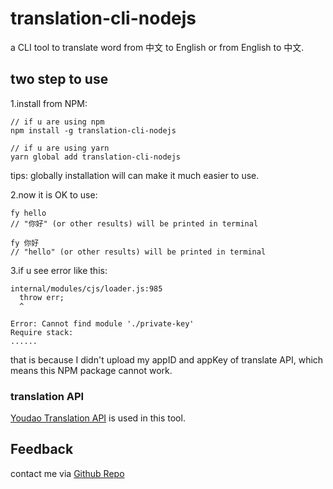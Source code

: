 # translation-cli-nodejs

a CLI tool to translate word from 中文 to English or from English to 中文.

## two step to use

1.install from NPM:

```
// if u are using npm
npm install -g translation-cli-nodejs

// if u are using yarn
yarn global add translation-cli-nodejs
```

tips: globally installation will can make it much easier to use.

2.now it is OK to use:

```
fy hello
// "你好" (or other results) will be printed in terminal

fy 你好
// "hello" (or other results) will be printed in terminal
```

3.if u see error like this:

```
internal/modules/cjs/loader.js:985
  throw err;
  ^

Error: Cannot find module './private-key'
Require stack:
......
```

that is because I didn't upload my appID and appKey of translate API,
which means this NPM package cannot work.

### translation API

[Youdao Translation API](https://ai.youdao.com/gw.s) is used in this tool.

## Feedback

contact me via [Github Repo](https://github.com/liuernan/translation-cli-nodejs)
